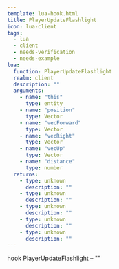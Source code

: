 ```yaml
---
template: lua-hook.html
title: PlayerUpdateFlashlight
icon: lua-client
tags:
  - lua
  - client
  - needs-verification
  - needs-example
lua:
  function: PlayerUpdateFlashlight
  realm: client
  description: ""
  arguments:
    - name: "this"
      type: entity
    - name: "position"
      type: Vector
    - name: "vecForward"
      type: Vector
    - name: "vecRight"
      type: Vector
    - name: "vecUp"
      type: Vector
    - name: "distance"
      type: number
  returns:
    - type: unknown
      description: ""
    - type: unknown
      description: ""
    - type: unknown
      description: ""
    - type: unknown
      description: ""
    - type: unknown
      description: ""
---
```


<div class="lua__search__keywords">
hook PlayerUpdateFlashlight &#x2013; ""
</div>
